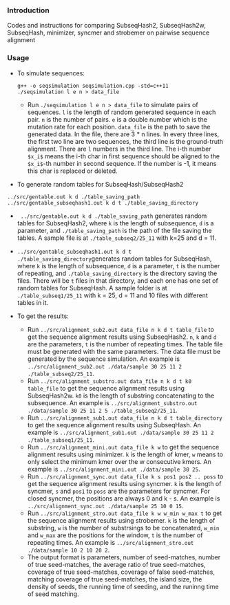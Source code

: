 ### Introduction
Codes and instructions for comparing SubseqHash2, SubseqHash2w, SubseqHash, minimizer, syncmer and strobemer on pairwise sequence alignment 

### Usage
- To simulate sequences:
  ```
  g++ -o seqsimulation seqsimulation.cpp -std=c++11
  ./seqsimulation l e n > data_file
  ```

  - Run `./seqsimulation l e n > data_file` to simulate pairs of sequences. `l` is the length of random generated sequence in each pair. `n` is the number of pairs. `e` is a double number which is the mutation rate for each position. `data_file` is the path to save the generated data. In the file, there are 3 * n lines. In every three lines, the first two line are two sequences, the third line is the ground-truth alignment. There are `l` numbers in the third line. The i-th number `$x_i$` means the i-th char in first sequence should be aligned to the `$x_i$`-th number in second sequence. If the number is -1, it means this char is replaced or deleted.
    
 - To generate random tables for SubseqHash/SubseqHash2
  ```
  ../src/gentable.out k d ./table_saving_path
  ../src/gentable_subseqhash1.out k d t ./table_saving_directory
  ```
  - ` ../src/gentable.out k d ./table_saving_path` generates random tables for SubseqHash2, where `k` is the length of subsequence, `d` is a parameter, and `./table_saving_path` is the path of the file saving the tables. A sample file is at `./table_subseq2/25_11` with k=25 and d = 11.
  - `../src/gentable_subseqhash1.out k d t ./table_saving_directory`generates random tables for SubseqHash, where `k` is the length of subsequence, `d` is a parameter, `t` is the number of repeating, and `./table_saving_directory` is the directory saving the files. There will be `t` files in that directory, and each one has one set of random tables for SubseqHash.  A sample folder is at `./table_subseq1/25_11` with k = 25, d = 11 and 10 files with different tables in it.


- To get the results:
  - Run `../src/alignment_sub2.out data_file n k d t table_file` to get the sequence alignment results using SubseqHash2. `n`, `k` and `d` are the parameters, `t` is the number of repeating times. The table file must be generated with the same parameters. The data file must be generated by the sequence simulation. An example is `../src/alignment_sub2.out ./data/sample 30 25 11 2  ./table_subseq2/25_11`.
  - Run `../src/alignment_substro.out data_file n k d t k0 table_file` to get the sequence alignment results using SubseqHash2w. `k0` is the length of substring concatenating to the subsequence. An example is `../src/alignment_substro.out ./data/sample 30 25 11 2 5 ./table_subseq2/25_11`.
  - Run `../src/alignment_sub1.out data_file n k d t table_directory` to get the sequence alignment results using SubseqHash. An example is `../src/alignment_sub1.out ./data/sample 30 25 11 2 ./table_subseq1/25_11`.
  - Run `../src/alignment_mini.out data_file k w` to get the sequence alignment results using minimizer. `k` is the length of kmer, `w` means to only select the minimum kmer over the w consecutive kmers. An example is `../src/alignment_mini.out ./data/sample 30 25`.
  - Run `../src/alignment_sync.out data_file k s pos1 pos2 .. poss` to get the sequence alignment results using syncmer. `k` is the length of syncmer, `s` and `pos1` to `poss` are the parameters for syncmer. For closed syncmer, the positions are always 0 and k - s. An example is `../src/alignment_sync.out ./data/sample 25 10 0 15`.
  - Run `../src/alignment_stro.out data_file k w w_min w_max t` to get the sequence alignment results using strobemer. `k` is the length of substring, `w` is the number of substrsings to be concatenated,  `w_min` and  `w_max` are the positions for the window, `t` is the number of repeating times. An example is `../src/alignment_stro.out ./data/sample 10 2 10 20 2`.
  - The output format is parameters, number of seed-matches, number of true seed-matches, the average ratio of true seed-matches, coverage of true seed-matches, coverage of false seed-matches, matching coverage of true seed-matches, the island size, the density of seeds, the running time of seeding, and the runinng time of seed matching.